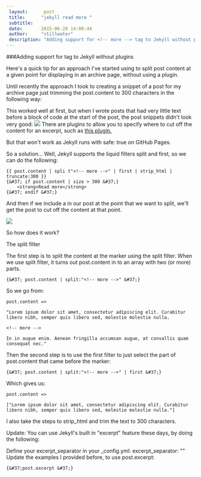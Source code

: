 ```yaml
---
 layout:      post
 title:      "jekyll read more "
 subtitle:   
 date:       2015-06-28 14:00:44
 author:     "stillwater"
 description: "Adding support for <!-- more --> tag to Jekyll without plugins"
---
```




###Adding support for <!-- more --> tag to Jekyll without plugins

Here's a quick tip for an approach I've started using to split post content at a given point for displaying in an archive page, without using a plugin.

Until recently the approach I took to creating a snippet of a post for my archive page just trimming the post.content to 300 characters in the following way:


This worked well at first, but when I wrote posts that had very little text before a block of code at the start of the post, the post snippets didn't look very good:
<img src="https://blog.omgmog.net/images/by%20default%202013-08-23%20at%2015.33.41.png"/>
There are plugins to allow you to specify where to cut off the content for an excerpt, such as 
<a href="https://gist.github.com/stympy/986665">this plugin.</a>

But that won't work as Jekyll runs with safe: true on GitHub Pages.

So a solution... Well, Jekyll supports the liquid filters split and first, so we can do the following:

    {{ post.content | spli t"<!-- more -->" | first | strip_html | truncate:300 }}
    {&#37; if post.content | size > 300 &#37;}
        <strong>Read more</strong>
    {&#37; endif &#37;}
  

And then if we include a <!-- more --> in our post at the point that we want to split, we'll get the post to cut off the content at that point.

<img src="https://blog.omgmog.net/images/by%20default%202013-08-23%20at%2015.45.23.png"/>

So how does it work?

The split filter

The first step is to split the content at the <!-- more --> marker using the split filter. When we use split filter, it turns out post.content in to an array with two (or more) parts.
    
    {&#37; post.content | split:"<!-- more -->" &#37;}
    

So we go from:
    
    post.content =>
    
    "Lorem ipsum dolor sit amet, consectetur adipiscing elit. Curabitur libero nibh, semper quis libero sed, molestie molestie nulla.
    
    <!-- more -->
    
    In in augue enim. Aenean fringilla accumsan augue, at convallis quam consequat nec."
    
Then the second step is to use the first filter to just select the part of post.content that came before the <!-- more --> marker:
    
    {&#37; post.content | split:"<!-- more -->" | first &#37;}
    
Which gives us:
    
    post.content =>
    
    ["Lorem ipsum dolor sit amet, consectetur adipiscing elit. Curabitur libero nibh, semper quis libero sed, molestie molestie nulla."]

I also take the steps to strip_html and trim the text to 300 characters.

Update: You can use Jekyll's built in "excerpt" feature these days, by doing the following:

Define your excerpt_separator in your _config.yml: excerpt_separator: "<!-- more -->"
Update the examples I provided before, to use post.excerpt:

    {&#37;post.excerpt &#37;}

